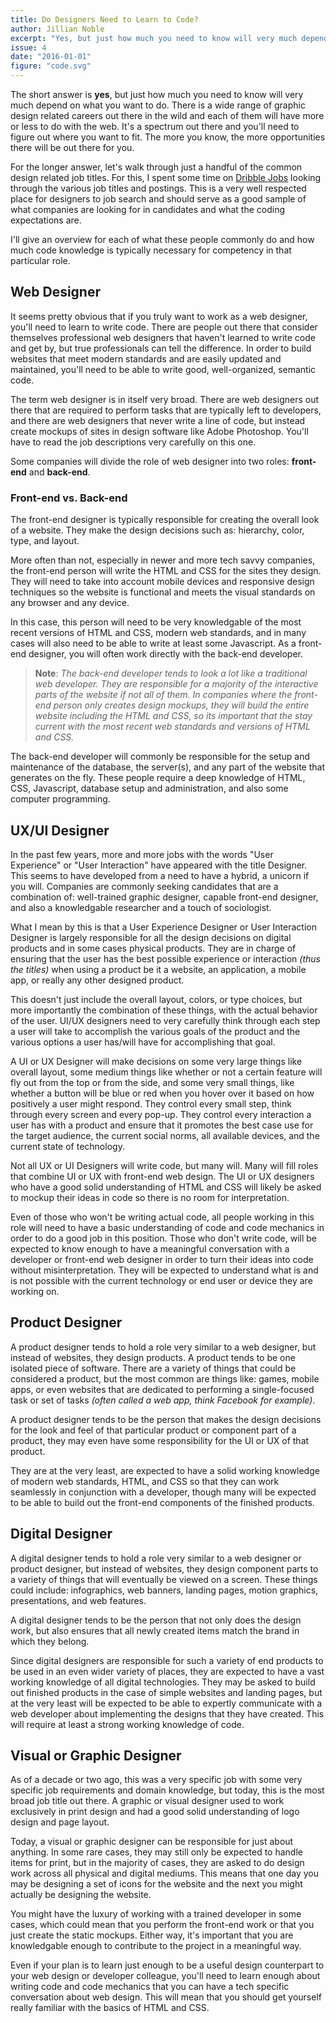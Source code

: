 ```yaml
---
title: Do Designers Need to Learn to Code?
author: Jillian Noble
excerpt: "Yes, but just how much you need to know will very much depend on what you want to do."
issue: 4
date: "2016-01-01"
figure: "code.svg"
---
```


The short answer is __yes__, but just how much you need to know will very much depend on what you want to do. There is a wide range of graphic design related careers out there in the wild and each of them will have more or less to do with the web. It's a spectrum out there and you'll need to figure out where you want to fit. The more you know, the more opportunities there will be out there for you.

For the longer answer, let's walk through just a handful of the common design related job titles. For this, I spent some time on [Dribble Jobs](https://dribbble.com/jobs) looking through the various job titles and postings. This is a very well respected place for designers to job search and should serve as a good sample of what companies are looking for in candidates and what the coding expectations are.

I'll give an overview for each of what these people commonly do and how much code knowledge is typically necessary for competency in that particular role.

## Web Designer

It seems pretty obvious that if you truly want to work as a web designer, you'll need to learn to write code. There are people out there that consider themselves professional web designers that haven't learned to write code and get by, but true professionals can tell the difference. In order to build websites that meet modern standards and are easily updated and maintained, you'll need to be able to write good, well-organized, semantic code.

The term web designer is in itself very broad. There are web designers out there that are required to perform tasks that are typically left to developers, and there are web designers that never write a line of code, but instead create mockups of sites in design software like Adobe Photoshop. You'll have to read the job descriptions very carefully on this one.

Some companies will divide the role of web designer into two roles: __front-end__ and __back-end__. 

### Front-end vs. Back-end

The front-end designer is typically responsible for creating the overall look of a website. They make the design decisions such as: hierarchy, color, type, and layout.

More often than not, especially in newer and more tech savvy companies, the front-end person will write the HTML and CSS for the sites they design. They will need to take into account mobile devices and responsive design techniques so the website is functional and meets the visual standards on any browser and any device. 

In this case, this person will need to be very knowledgable of the most recent versions of HTML and CSS, modern web standards, and in many cases will also need to be able to write at least some Javascript. As a front-end designer, you will often work directly with the back-end developer.

>    __Note__: _The back-end developer tends to look a lot like a traditional web developer. They are responsible for a majority of the interactive parts of the website if not all of them. In companies where the front-end person only creates design mockups, they will build the entire website including the HTML and CSS, so its important that the stay current with the most recent web standards and versions of HTML and CSS._ 

The back-end developer will commonly be responsible for the setup and maintenance of the database, the server(s), and any part of the website that generates on the fly. These people require a deep knowledge of HTML, CSS, Javascript, database setup and administration, and also some computer programming.

## UX/UI Designer

In the past few years, more and more jobs with the words "User Experience" or "User Interaction" have appeared with the title Designer. This seems to have developed from a need to have a hybrid, a unicorn if you will. Companies are commonly seeking candidates that are a combination of: well-trained graphic designer, capable front-end designer, and also a knowledgable researcher and a touch of sociologist.

What I mean by this is that a User Experience Designer or User Interaction Designer is largely responsible for all the design decisions on digital products and in some cases physical products. They are in charge of ensuring that the user has the best possible experience or interaction _(thus the titles)_ when using a product be it a website, an application, a mobile app, or really any other designed product. 

This doesn't just include the overall layout, colors, or type choices, but more importantly the combination of these things, with the actual behavior of the user. UI/UX designers need to very carefully think through each step a user will take to accomplish the various goals of the product and the various options a user has/will have for accomplishing that goal.

A UI or UX Designer will make decisions on some very large things like overall layout, some medium things like whether or not a certain feature will fly out from the top or from the side, and some very small things, like whether a button will be blue or red when you hover over it based on how positively a user might respond. They control every small step, think through every screen and every pop-up. They control every interaction a user has with a product and ensure that it promotes the best case use for the target audience, the current social norms, all available devices, and the current state of technology.

Not all UX or UI Designers will write code, but many will. Many will fill roles that combine UI or UX with front-end web design. The UI or UX designers who have a good solid understanding of HTML and CSS will likely be asked to mockup their ideas in code so there is no room for interpretation.

Even of those who won't be writing actual code, all people working in this role will need to have a basic understanding of code and code mechanics in order to do a good job in this position. Those who don't write code, will be expected to know enough to have a meaningful conversation with a developer or front-end web designer in order to turn their ideas into code without misinterpretation. They will be expected to understand what is and is not possible with the current technology or end user or device they are working on.

## Product Designer

A product designer tends to hold a role very similar to a web designer, but instead of websites, they design products. A product tends to be one isolated piece of software. There are a variety of things that could be considered a product, but the most common are things like: games, mobile apps, or even websites that are dedicated to performing a single-focused task or set of tasks _(often called a web app, think Facebook for example)_. 

A product designer tends to be the person that makes the design decisions for the look and feel of that particular product or component part of a product, they may even have some responsibility for the UI or UX of that product. 

They are at the very least, are expected to have a solid working knowledge of modern web standards, HTML, and CSS so that they can work seamlessly in conjunction with a developer, though many will be expected to be able to build out the front-end components of the finished products.

## Digital Designer

A digital designer tends to hold a role very similar to a web designer or product designer, but instead of websites, they design component parts to a variety of things that will eventually be viewed on a screen. These things could include: infographics, web banners, landing pages, motion graphics, presentations, and web features.

A digital designer tends to be the person that not only does the design work, but also ensures that all newly created items match the brand in which they belong. 

Since digital designers are responsible for such a variety of end products to be used in an even wider variety of places, they are expected to have a vast working knowledge of all digital technologies. They may be asked to build out finished products in the case of simple websites and landing pages, but at the very least will be expected to be able to expertly communicate with a web developer about implementing the designs that they have created. This will require at least a strong working knowledge of code.

## Visual or Graphic Designer

As of a decade or two ago, this was a very specific job with some very specific job requirements and domain knowledge, but today, this is the most broad job title out there. A graphic or visual designer used to work exclusively in print design and had a good solid understanding of logo design and page layout.

Today, a visual or graphic designer can be responsible for just about anything. In some rare cases, they may still only be expected to handle items for print, but in the majority of cases, they are asked to do design work across all physical and digital mediums. This means that one day you may be designing a set of icons for the website and the next you might actually be designing the website. 

You might have the luxury of working with a trained developer in some cases, which could mean that you perform the front-end work or that you just create the static mockups. Either way, it's important that you are knowledgable enough to contribute to the project in a meaningful way.

Even if your plan is to learn just enough to be a useful design counterpart to your web design or developer colleague, you'll need to learn enough about writing code and code mechanics that you can have a tech specific conversation about web design. This will mean that you should get yourself really familiar with the basics of HTML and CSS.
